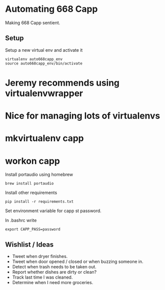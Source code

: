Automating 668 Capp
===================

Making 668 Capp sentient.

Setup
-----

Setup a new virtual env and activate it

    virtualenv auto668capp_env
    source auto668capp_env/bin/activate

# Jeremy recommends using virtualenvwrapper
# Nice for managing lots of virtualenvs
# mkvirtualenv capp
# workon capp

Install portaudio using homebrew

    brew install portaudio

Install other requirements

    pip install -r requirements.txt


Set environment variable for capp st password. 

In .bashrc write

	export CAPP_PASS=password


Wishlist / Ideas
----------------
- Tweet when dryer finishes.
- Tweet when door opened / closed or when buzzing someone in.
- Detect when trash needs to be taken out.
- Report whether dishes are dirty or clean?
- Track last time I was cleaned.
- Determine when I need more groceries.

